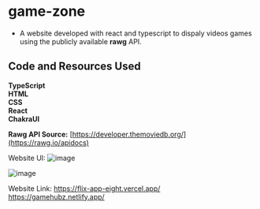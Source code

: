 # game-zone

- A website developed with react and typescript to dispaly videos games  using the publicly available **rawg**  API.


## Code and Resources Used

**TypeScript**
<br>
**HTML**
<br>
**CSS**
<br>
**React**
<br>
**ChakraUI**

**Rawg API Source:** [https://developer.themoviedb.org/](https://rawg.io/apidocs)

Website UI:
![image](https://github.com/Khlement/game-zone/assets/87413037/1b183b5b-c9bb-467f-898c-73090055efdb)

![image](https://github.com/Khlement/game-zone/assets/87413037/f1fb2e65-ded5-4a9f-a4d1-2d32604ac774)


Website Link: 
[https://flix-app-eight.vercel.app/
](https://gamehubz.netlify.app/)https://gamehubz.netlify.app/
